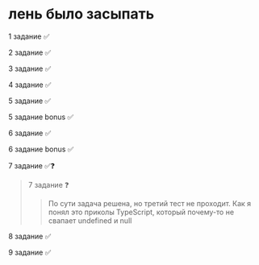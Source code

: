 # лень было засыпать

1 задание ✅

2 задание ✅

3 задание ✅

4 задание ✅

5 задание ✅

5 задание bonus ✅

6 задание ✅

6 задание bonus ✅

7 задание ✅❓

> 7 задание ❓
> > По сути задача решена, но третий тест не проходит. Как я понял это приколы TypeScript, который почему-то не свапает undefined и null

8 задание ✅

9 задание ✅
